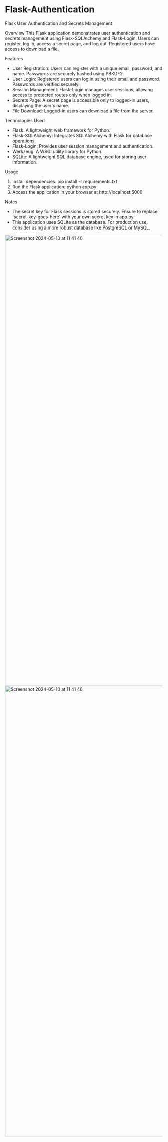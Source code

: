 # Flask-Authentication



Flask User Authentication and Secrets Management

Overview
This Flask application demonstrates user authentication and secrets management using Flask-SQLAlchemy and Flask-Login. Users can register, log in, access a secret page, and log out. Registered users have access to download a file.

Features
* User Registration: Users can register with a unique email, password, and name. Passwords are securely hashed using PBKDF2.
* User Login: Registered users can log in using their email and password. Passwords are verified securely.
* Session Management: Flask-Login manages user sessions, allowing access to protected routes only when logged in.
* Secrets Page: A secret page is accessible only to logged-in users, displaying the user's name.
* File Download: Logged-in users can download a file from the server.

Technologies Used
* Flask: A lightweight web framework for Python.
* Flask-SQLAlchemy: Integrates SQLAlchemy with Flask for database operations.
* Flask-Login: Provides user session management and authentication.
* Werkzeug: A WSGI utility library for Python.
* SQLite: A lightweight SQL database engine, used for storing user information.

Usage

1. Install dependencies: pip install -r requirements.txt
2. Run the Flask application: python app.py
3. Access the application in your browser at http://localhost:5000

Notes
* The secret key for Flask sessions is stored securely. Ensure to replace 'secret-key-goes-here' with your own secret key in app.py.
* This application uses SQLite as the database. For production use, consider using a more robust database like PostgreSQL or MySQL.



<img width="1440" alt="Screenshot 2024-05-10 at 11 41 40" src="https://github.com/HesamFarjad/Flask-Authentication/assets/81914229/e28ebbfd-8a02-486f-80dc-17c53d9ebc1a">

<img width="1440" alt="Screenshot 2024-05-10 at 11 41 46" src="https://github.com/HesamFarjad/Flask-Authentication/assets/81914229/d36f04ac-db75-44df-952b-d8cd62f6c045">


